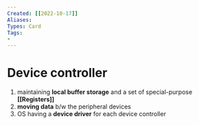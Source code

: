 ```yaml
---
Created: [[2022-10-17]]
Aliases: 
Types: Card
Tags: 
- 
---
```

# Device controller
1. maintaining **local buffer storage** and a set of special-purpose **[[Registers]]**
2. **moving data** b/w the peripheral devices
3. OS having a **device driver** for each device controller